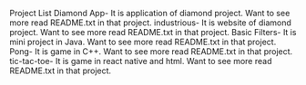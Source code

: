 Project List
Diamond App- It is application of diamond project. Want to see more read README.txt in that project.
industrious- It is website of diamond project. Want to see more read README.txt in that project.
Basic Filters- It is mini project in Java. Want to see more read README.txt in that project.
Pong- It is game in C++. Want to see more read README.txt in that project.
tic-tac-toe- It is game in react native and html. Want to see more read README.txt in that project.
